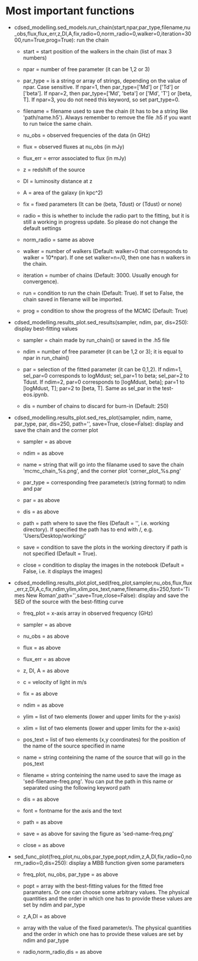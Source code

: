 # Most important functions

- cdsed_modelling.sed_models.run_chain(start,npar,par_type,filename,nu_obs,flux,flux_err,z,Dl,A,fix,radio=0,norm_radio=0,walker=0,iteration=3000,run=True,prog=True): run the chain
  
  - start = start position of the walkers in the chain (list of max 3 numbers)
    
  - npar = number of free parameter (it can be 1,2 or 3)
 
  - par_type = is a string or array of strings, depending on the value of npar. Case sensitive. If npar=1, then par_type=['Md'] or ['Td'] or ['beta']. If npar=2, then par_type=['Md', 'beta'] or ['Md', 'T'] or [beta, T]. If npar=3, you do not need this keyword, so set part_type=0.
    
  - filename = filename used to save the chain (it has to be a string like 'path/name.h5'). Always remember to remove the file .h5 if you want to run twice the same chain.
    
  - nu_obs = observed frequencies of the data (in GHz)
    
  - flux = observed fluxes at nu_obs (in mJy)
    
  - flux_err = error associated to flux (in mJy)
    
  - z = redshift of the source
    
  - Dl = luminosity distance at z
    
  - A = area of the galaxy (in kpc^2)
    
  - fix = fixed parameters (It can be (beta, Tdust) or (Tdust) or none)
 
  - radio = this is whether to include the radio part to the fitting, but it is still a working in progress update. So please do not change the default settings
 
  - norm_radio = same as above
    
  - walker = number of walkers (Default: walker=0 that corresponds to walker = 10*npar). If one set walker=n=/0, then one has n walkers in the chain.
    
  - iteration = number of chains (Default: 3000. Usually enough for convergence).
    
  - run = condition to run the chain (Default: True). If set to False, the chain saved in filename will be imported.
    
  - prog = condition to show the progress of the MCMC (Default: True)
 
- cdsed_modelling.results_plot.sed_results(sampler, ndim, par, dis=250): display best-fitting values

   - sampler = chain made by run_chain() or saved in the .h5 file
     
   - ndim = number of free parameter (it can be 1,2 or 3); it is equal to npar in run_chain()
 
   - par = selection of the fitted parameter (it can be 0,1,2). If ndim=1, sel_par=0 corresponds to logMdust; sel_par=1 to beta; sel_par=2 to Tdust. If ndim=2, par=0 corresponds to [logMdust, beta]; par=1 to [logMdust, T]; par=2 to [beta, T]. Same as sel_par in the test-eos.ipynb.
     
   - dis = number of chains to discard for burn-in (Default: 250)

- cdsed_modelling.results_plot.sed_res_plot(sampler, ndim, name, par_type, par, dis=250, path='', save=True, close=False): display and save the chain and the corner plot

  - sampler = as above
    
  - ndim = as above
    
  - name = string that will go into the filaname used to save the chain 'mcmc_chain_%s.png', and the corner plot 'corner_plot_%s.png'
 
  - par_type = corresponding free parameter/s (string format) to ndim and par
 
  - par = as above 
    
  - dis = as above
    
  - path = path where to save the files (Default = '', i.e. working directory). If specified the path has to end with /, e.g. 'Users/Desktop/working/'
    
  - save = condition to save the plots in the working directory if path is not specified (Default = True).
    
  - close = condition to display the images in the notebook (Default = False, i.e. it displays the images)

 - cdsed_modelling.results_plot.plot_sed(freq_plot,sampler,nu_obs,flux,flux_err,z,Dl,A,c,fix,ndim,ylim,xlim,pos_text,name,filename,dis=250,font='Times New Roman',path='',save=True,close=False): display and save the SED of the source with the best-fitting curve

   - freq_plot = x-axis array in observed frequency (GHz)
     
   - sampler = as above
     
   - nu_obs = as above
     
   - flux = as above
     
   - flux_err = as above
     
   - z, Dl, A = as above
     
   - c = velocity of light in m/s
     
   - fix = as above
     
   - ndim = as above
     
   - ylim = list of two elements (lower and upper limits for the y-axis)
     
   - xlim = list of two elements (lower and upper limits for the x-axis)
     
   - pos_text = list of two elements (x,y coordinates) for the position of the name of the source specified in name
     
   - name = string conteining the name of the source that will go in the pos_text
  
   - filename = string conteining the name used to save the image as 'sed-filename-freq.png'. You can put the path in this name or separated using the following keyword path
          
   - dis = as above
     
   - font = fontname for the axis and the text
     
   - path = as above
     
   - save = as above for saving the figure as 'sed-name-freq.png'
     
   - close = as above
    
- sed_func_plot(freq_plot,nu_obs,par_type,popt,ndim,z,A,Dl,fix,radio=0,norm_radio=0,dis=250): display a MBB function given some parameters
  
  - freq_plot, nu_obs, par_type = as above
 
  - popt = array with the best-fitting values for the fitted free paramaters. Or one can choose some arbitrary values. The physical quantities and the order in which one has to provide these values are set by ndim and par_type
 
  - z,A,Dl = as above
 
  - array with the value of the fixed parameter/s. The physical quantities and the order in which one has to provide these values are set by ndim and par_type
 
  - radio,norm_radio,dis = as above
